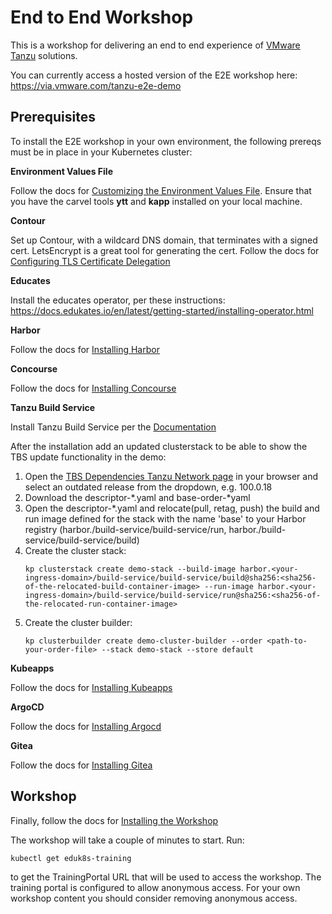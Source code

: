 # End to End Workshop

This is a workshop for delivering an end to end experience of [VMware Tanzu](https://tanzu.vmware.com) solutions.

You can currently access a hosted version of the E2E workshop here: https://via.vmware.com/tanzu-e2e-demo

## Prerequisites

To install the E2E workshop in your own environment, the following prereqs must be in place in your Kubernetes cluster:

**Environment Values File**

Follow the docs for [Customizing the Environment Values File](install/values/README.md). Ensure that you have the carvel tools **ytt** and **kapp** installed on your local machine.

**Contour**

Set up Contour, with a wildcard DNS domain, that terminates with a signed cert. LetsEncrypt is a great tool for generating the cert. Follow the docs for [Configuring TLS Certificate Delegation](install/certificate/README.md)

**Educates**

Install the educates operator, per these instructions: https://docs.edukates.io/en/latest/getting-started/installing-operator.html

**Harbor**

Follow the docs for [Installing Harbor](install/harbor/README.md)

**Concourse**

Follow the docs for [Installing Concourse](install/concourse/README.md)

**Tanzu Build Service**

Install Tanzu Build Service per the [Documentation](https://docs.pivotal.io/build-service/1-0/installing.html)

After the installation add an updated clusterstack to be able to show the TBS update functionality in the demo:
1. Open the [TBS Dependencies Tanzu Network page](https://network.pivotal.io/products/tbs-dependencies) in your browser and select an outdated release from the dropdown, e.g. 100.0.18
2. Download the descriptor-*.yaml and base-order-*yaml
3. Open the descriptor-*.yaml and relocate(pull, retag, push) the build and run image defined for the stack with the name 'base' to your Harbor registry (harbor.<your-ingress-domain>/build-service/build-service/run, harbor.<your-ingress-domain>/build-service/build-service/build)
4. Create the cluster stack: 
	```
	kp clusterstack create demo-stack --build-image harbor.<your-ingress-domain>/build-service/build-service/build@sha256:<sha256-of-the-relocated-build-container-image> --run-image harbor.<your-ingress-domain>/build-service/build-service/run@sha256:<sha256-of-the-relocated-run-container-image>
	```
5. Create the cluster builder:
	```
	kp clusterbuilder create demo-cluster-builder --order <path-to-your-order-file> --stack demo-stack --store default
	```

**Kubeapps**

Follow the docs for [Installing Kubeapps](install/kubeapps/README.md)

**ArgoCD**

Follow the docs for [Installing Argocd](install/argocd/README.md)

**Gitea**

Follow the docs for [Installing Gitea](install/gitea/README.md)

## Workshop

Finally, follow the docs for [Installing the Workshop](install/workshop/README.md)

The workshop will take a couple of minutes to start. Run:
```
kubectl get eduk8s-training
```
to get the TrainingPortal URL that will be used to access the workshop. The training portal is configured to allow anonymous access. For your own
workshop content you should consider removing anonymous access.

